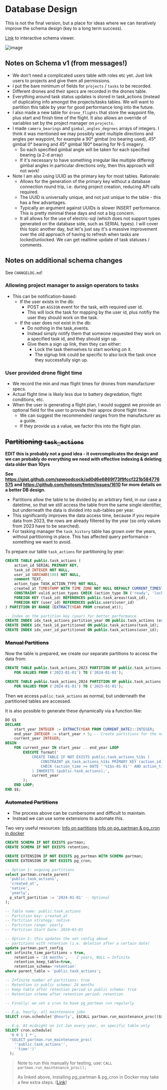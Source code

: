 # Database Design

This is not the final version, but a place for ideas where we can iteratively improve
the schema design (key to a long term success).

[Link](https://dbdiagram.io/d/Drone-667a75a79939893dae2e8b43)
to interactive schema viewer.

![image](./schema_v2.png)

## Notes on Schema v1 (from messages!)

- We don't need a complicated users table with roles etc yet. Just link users to projects and give them all permissions.
- I put the bare minimum of fields for `projects` / `tasks` to be recorded.
- Different drones and their specs are recorded in the drones table.
- Everything around task status updates is stored in task_actions (instead of duplicating
 info amongst the projects/tasks tables. We will want to partition this table by year for
  good performance long into the future.
- I also made a new table for `drone_flights` that store the waypoint file, plus start and
 finish time of the flight. It also allows an override of variables set by the project 
 manager on `projects`.
- I made `camera_bearings` and `gimbal_angles_degrees` arrays of integers. I think it was
 mentioned we may possibly want multiple directions and angles per waypoint, for example
  a 90° gimbal (no bearing used), 45° gimbal 0° bearing and 45° gimbal 180° bearing for
   N-S imagery.
  - So each specified gimbal angle will be taken for each specified bearing (a 2-d array)
  - If it's necessary to have something irregular like multiple differing gimbal angles in particular directions only, then this approach will not work!
- Note I am also using UUID as the primary key for most tables. Rationale:
  - Allows for the generation of the primary key without a database connection round trip,
   i.e. during project creation, reducing API calls required.
  - The UUID is universally unique, and not just unique to the table - this has a few advantages.
  - Typically an argument against UUIDs is slower INSERT performance. This is pretty minimal these days and not a big concern.
  - It all allows for the use of electric-sql (which does not support types generated on
   the database side, such as SERIAL types). I will cover this topic another day, but 
   let's just say it's a massive improvement over the old approach of having to refresh 
   when tasks are locked/unlocked. We can get realtime update of task statuses / comments.

## Notes on additional schema changes

See `CHANGELOG.md`!

### Allowing project manager to assign operators to tasks

- This can be notification-based:
  - If the user exists in the db:
    - POST an `ASSIGN` event for the task, with required user id.
    - This will lock the task for mapping by the user id, plus notifiy the user
      they should work on the task.
  - If the user does not exist in the db:
    - Do nothing in the task_events.
    - Instead simply notify them that someone requested they work on a specified
      task id, and they should sign up.
    - Give them a sign up link, then they can either:
      - Lock the task themselves to start working on it.
      - The signup link could be specific to also lock the task once they
        successfully sign up.

### User provided drone flight time

- We record the min and max flight times for drones from manufacturer specs.
- Actual flight time is likely less due to battery degredation, flight
  conditions, etc.
- When the user is generating a flight plan, I would suggest we provide an
  optional field for the user to provide their approx drone flight time.
  - We can suggest the recommended ranges from the manufacturer as a guide.
  - If they provide us a value, we factor this into the flight plan.

## ~~Partitioning `task_actions`~~

**EDIT this is probably not a good idea - it overcomplicates the design and we can probably do everything we need with effective indexing & deleting data older than 10yrs**

**See https://gist.github.com/spwoodcock/ad0d6e6869f73f9fccf221b584776575 and  https://github.com/hotosm/fmtm/issues/1610 for more details on a better DB design.**

- Partitions allow the table to be divided by an arbitrary field, in our case a datetime,
  so that we still access the table from the same single identifier, but underneath
  the data is divided into sub-tables per year.
- This significantly improves the data access time, because if you require data from
  2023, the rows are already filtered by the year (so only values from 2023 have to be
  searched).
- For tasking manager the `task_history` table has grown over the years, without
  partitioning in place. This has affected query performance - something we want to avoid.

To prepare our table `task_actions` for partitioning by year:

```sql
CREATE TABLE public.task_actions (
    action_id SERIAL PRIMARY KEY,
    task_id INTEGER NOT NULL,
    user_id VARCHAR(100) NOT NULL,
    comment TEXT,
    action_type TASK_ACTION_TYPE NOT NULL,
    created_at TIMESTAMP WITH TIME ZONE NOT NULL DEFAULT CURRENT_TIMESTAMP,
    CONSTRAINT valid_action_types CHECK (action_type IN ('ready', 'locked', 'complete', 'invalid')),
    FOREIGN KEY (task_id) REFERENCES public.task_areas(task_id),
    FOREIGN KEY (user_id) REFERENCES public.users(user_id)
) PARTITION BY RANGE (EXTRACT(YEAR FROM created_at));

-- Index on the partition key (year) for better performance
CREATE INDEX idx_task_actions_partition_year ON public.task_actions (extract(YEAR FROM created_at));
CREATE INDEX idx_task_id_partitioned ON public.task_actions(task_id);
CREATE INDEX idx_user_id_partitioned ON public.task_actions(user_id);
```

### ~~Manual Partitions~~

Now the table is prepared, we create our separate partitions to access the data from:

```sql
CREATE TABLE public.task_actions_2023 PARTITION OF public.task_actions
    FOR VALUES FROM ('2023-01-01') TO ('2024-01-01');

CREATE TABLE public.task_actions_2024 PARTITION OF public.task_actions
    FOR VALUES FROM ('2024-01-01') TO ('2025-01-01');
```

Then we access `public.task_actions` as normal, but underneath the partitioned tables
are accessed.

It is also possible to generate these dynamically via a function like:

```sql
DO $$
DECLARE
    start_year INTEGER := EXTRACT(YEAR FROM CURRENT_DATE)::INTEGER;
    end_year INTEGER := start_year + 5; -- Create partitions for the next 5 years
    current_year INTEGER;
BEGIN
    FOR current_year IN start_year .. end_year LOOP
        EXECUTE format('
            CREATE TABLE IF NOT EXISTS public.task_actions_%1$s (
                CONSTRAINT pk_task_actions_%1$s PRIMARY KEY (action_id),
                CHECK (action_time >= DATE ''%1$s-01-01'' AND action_time < DATE ''%1$s-01-01'' + INTERVAL ''1 year'')
            ) INHERITS (public.task_actions);',
            current_year
        );
    END LOOP;
END $$;
```

### ~~Automated Partitions~~

- The process above can be cumbersome and difficult to maintain.
- Instead we can use some extensions to automate this.

Two very useful resources:
[Info on partitions](https://medium.com/@joao-slgd/partitioning-your-postgresql-table-d56c678d3276)
[Info on pg_partman & pg_cron in docker](https://eduanbekker.com/post/pg-partman/)

```sql
CREATE SCHEMA IF NOT EXISTS partman;
CREATE SCHEMA IF NOT EXISTS retention;

CREATE EXTENSION IF NOT EXISTS pg_partman WITH SCHEMA partman;
CREATE EXTENSION IF NOT EXISTS pg_cron;

-- Option 1: ongoing partitions
select partman.create_parent(
  'public.task_actions',
  'created_at',
  'native',
  'yearly',
  p_start_partition := '2024-01-01' -- Optional
);

-- Table name: public.task_actions
-- Partition key: created_at
-- Partition strategy: native
-- Partition range: yearly
-- Partition Start Date: 2024–01–01

-- Option 2: this updates the set config above
-- partitions with retention (i.e. deletion after a certain date)
update partman.part_config
set infinite_time_partitions = true,
    retention = '24 months', -- 2 years, NULL = Infinite
    retention_keep_table=true,
    retention_schema='retention'
where parent_table = 'public.task_actions';

-- Infinite number of partitions: true
-- Retention in public schema: 24 months
-- Keep table after retention period in public schema: true
-- Retention schema after retention period: retention

-- Finally: we set a cron to have pg_partman run regularly

-- E.g. hourly, all maintenance jobs
SELECT cron.schedule('@hourly', $$CALL partman.run_maintenance_proc()$$);

-- E.g. At midnight on 1st Jan every year, on specific table only
SELECT cron.schedule(
  '0 0 1 1 *',
  'SELECT partman.run_maintenance_proc(
    ''public.task_actions'',
    ''time'')'
  );
```

> Note to run this manually for testing, use: `CALL partman.run_maintenance_proc();`
>
> As linked above, installing pg_partman & pg_cron in Docker may take a few extra steps.
> ([Link](https://eduanbekker.com/post/pg-partman/))
